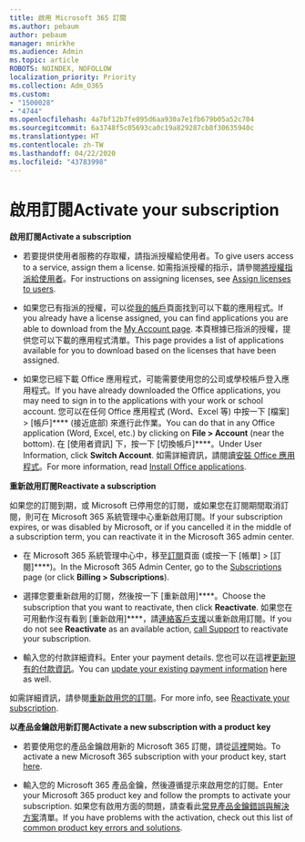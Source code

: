 ```yaml
---
title: 啟用 Microsoft 365 訂閱
ms.author: pebaum
author: pebaum
manager: mnirkhe
ms.audience: Admin
ms.topic: article
ROBOTS: NOINDEX, NOFOLLOW
localization_priority: Priority
ms.collection: Adm_O365
ms.custom:
- "1500028"
- "4744"
ms.openlocfilehash: 4a7bf12b7fe895d6aa930a7e1fb679b05a52c704
ms.sourcegitcommit: 6a3748f5c05693ca0c19a829287cb8f30635940c
ms.translationtype: HT
ms.contentlocale: zh-TW
ms.lasthandoff: 04/22/2020
ms.locfileid: "43783998"
---
```

# <a name="activate-your-subscription"></a><span data-ttu-id="c4519-102">啟用訂閱</span><span class="sxs-lookup"><span data-stu-id="c4519-102">Activate your subscription</span></span>

<span data-ttu-id="c4519-103">**啟用訂閱**</span><span class="sxs-lookup"><span data-stu-id="c4519-103">**Activate a subscription**</span></span>

- <span data-ttu-id="c4519-104">若要提供使用者服務的存取權，請指派授權給使用者。</span><span class="sxs-lookup"><span data-stu-id="c4519-104">To give users access to a service, assign them a license.</span></span> <span data-ttu-id="c4519-105">如需指派授權的指示，請參閱[將授權指派給使用者](https://docs.microsoft.com/microsoft-365/admin/manage/assign-licenses-to-users?view=o365-worldwide)。</span><span class="sxs-lookup"><span data-stu-id="c4519-105">For instructions on assigning licenses, see [Assign licenses to users](https://docs.microsoft.com/microsoft-365/admin/manage/assign-licenses-to-users?view=o365-worldwide).</span></span>

- <span data-ttu-id="c4519-106">如果您已有指派的授權，可以從[我的帳戶](https://portal.office.com/account/#installs)頁面找到可以下載的應用程式。</span><span class="sxs-lookup"><span data-stu-id="c4519-106">If you already have a license assigned, you can find applications you are able to download from the [My Account page](https://portal.office.com/account/#installs).</span></span> <span data-ttu-id="c4519-107">本頁根據已指派的授權，提供您可以下載的應用程式清單。</span><span class="sxs-lookup"><span data-stu-id="c4519-107">This page provides a list of applications available for you to download based on the licenses that have been assigned.</span></span>

- <span data-ttu-id="c4519-108">如果您已經下載 Office 應用程式，可能需要使用您的公司或學校帳戶登入應用程式。</span><span class="sxs-lookup"><span data-stu-id="c4519-108">If you have already downloaded the Office applications, you may need to sign in to the applications with your work or school account.</span></span> <span data-ttu-id="c4519-109">您可以在任何 Office 應用程式 (Word、Excel 等) 中按一下 [檔案] > [帳戶]\*\*\*\* (接近底部) 來進行此作業。</span><span class="sxs-lookup"><span data-stu-id="c4519-109">You can do that in any Office application (Word, Excel, etc.) by clicking on **File > Account** (near the bottom).</span></span> <span data-ttu-id="c4519-110">在 [使用者資訊] 下，按一下 [切換帳戶]\*\*\*\*。</span><span class="sxs-lookup"><span data-stu-id="c4519-110">Under User Information, click **Switch Account**.</span></span> <span data-ttu-id="c4519-111">如需詳細資訊，請閱讀[安裝 Office 應用程式](https://docs.microsoft.com/microsoft-365/admin/setup/install-applications)。</span><span class="sxs-lookup"><span data-stu-id="c4519-111">For more information, read [Install Office applications](https://docs.microsoft.com/microsoft-365/admin/setup/install-applications).</span></span>

<span data-ttu-id="c4519-112">**重新啟用訂閱**</span><span class="sxs-lookup"><span data-stu-id="c4519-112">**Reactivate a subscription**</span></span>

<span data-ttu-id="c4519-113">如果您的訂閱到期，或 Microsoft 已停用您的訂閱，或如果您在訂閱期間取消訂閱，則可在 Microsoft 365 系統管理中心重新啟用訂閱。</span><span class="sxs-lookup"><span data-stu-id="c4519-113">If your subscription expires, or was disabled by Microsoft, or if you cancelled it in the middle of a subscription term, you can reactivate it in the Microsoft 365 admin center.</span></span>

- <span data-ttu-id="c4519-114">在 Microsoft 365 系統管理中心中，移至[訂閱](https://go.microsoft.com/fwlink/p/?linkid=842054)頁面 (或按一下 [帳單] > [訂閱]\*\*\*\*)。</span><span class="sxs-lookup"><span data-stu-id="c4519-114">In the Microsoft 365 Admin Center, go to the [Subscriptions](https://go.microsoft.com/fwlink/p/?linkid=842054) page (or click **Billing > Subscriptions**).</span></span>

- <span data-ttu-id="c4519-115">選擇您要重新啟用的訂閱，然後按一下 [重新啟用]\*\*\*\*。</span><span class="sxs-lookup"><span data-stu-id="c4519-115">Choose the subscription that you want to reactivate, then click **Reactivate**.</span></span> <span data-ttu-id="c4519-116">如果您在可用動作沒有看到 [重新啟用]\*\*\*\*，請[連絡客戶支援](https://support.office.com/article/call-support-32a17ca7-6fa0-4870-8a8d-e25ba4ccfd4b)以重新啟用訂閱。</span><span class="sxs-lookup"><span data-stu-id="c4519-116">If you do not see **Reactivate** as an available action, [call Support](https://support.office.com/article/call-support-32a17ca7-6fa0-4870-8a8d-e25ba4ccfd4b) to reactivate your subscription.</span></span>

- <span data-ttu-id="c4519-117">輸入您的付款詳細資料。</span><span class="sxs-lookup"><span data-stu-id="c4519-117">Enter your payment details.</span></span> <span data-ttu-id="c4519-118">您也可以在這裡[更新現有的付款資訊](https://docs.microsoft.com/microsoft-365/commerce/billing-and-payments/add-update-or-remove-credit-card-or-bank-account?view=o365-worldwide)。</span><span class="sxs-lookup"><span data-stu-id="c4519-118">You can [update your existing payment information](https://docs.microsoft.com/microsoft-365/commerce/billing-and-payments/add-update-or-remove-credit-card-or-bank-account?view=o365-worldwide) here as well.</span></span>

<span data-ttu-id="c4519-119">如需詳細資訊，請參閱[重新啟用您的訂閱](https://docs.microsoft.com/office365/admin/subscriptions-and-billing/reactivate-your-subscription)。</span><span class="sxs-lookup"><span data-stu-id="c4519-119">For more info, see [Reactivate your subscription](https://docs.microsoft.com/office365/admin/subscriptions-and-billing/reactivate-your-subscription).</span></span>

<span data-ttu-id="c4519-120">**以產品金鑰啟用新訂閱**</span><span class="sxs-lookup"><span data-stu-id="c4519-120">**Activate a new subscription with a product key**</span></span>

- <span data-ttu-id="c4519-121">若要使用您的產品金鑰啟用新的 Microsoft 365 訂閱，請從[這裡](https://support.office.com/article/where-to-enter-your-office-product-key-0a82e5ae-739e-4b92-a6f4-2ec780c185db)開始。</span><span class="sxs-lookup"><span data-stu-id="c4519-121">To activate a new Microsoft 365 subscription with your product key, start [here](https://support.office.com/article/where-to-enter-your-office-product-key-0a82e5ae-739e-4b92-a6f4-2ec780c185db).</span></span>

- <span data-ttu-id="c4519-122">輸入您的 Microsoft 365 產品金鑰，然後遵循提示來啟用您的訂閱。</span><span class="sxs-lookup"><span data-stu-id="c4519-122">Enter your Microsoft 365 product key and follow the prompts to activate your subscription.</span></span> <span data-ttu-id="c4519-123">如果您有啟用方面的問題，請查看此[常見產品金鑰錯誤與解決方案](https://docs.microsoft.com/microsoft-365/commerce/product-key-errors-and-solutions)清單。</span><span class="sxs-lookup"><span data-stu-id="c4519-123">If you have problems with the activation, check out this list of [common product key errors and solutions](https://docs.microsoft.com/microsoft-365/commerce/product-key-errors-and-solutions).</span></span>
